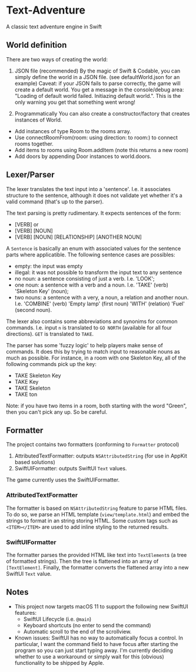# Text-Adventure
A classic text adventure engine in Swift

## World definition
There are two ways of creating the world:
1. JSON file (recommended)
By the magic of Swift & Codable, you can simply define the world in a JSON file. (see defaultWorld.json for an example)
Caveat: if your JSON fails to parse correctly, the game will create a default world. You get a message in the console/debug area: "Loading of default world failed. Initiazing default world.". This is the only warning you get that something went wrong!

2. Programmatically
You can also create a constructor/factory that creates instances of World. 
* Add instances of type Room to the rooms array.
* Use connectRoomFrom(room: using direction: to room:) to connect rooms together.
* Add items to rooms using Room.addItem (note this returns a new room)
* Add doors by appending Door instances to world.doors.

## Lexer/Parser
The lexer translates the text input into a 'sentence'. I.e. it associates structure to the sentence, although it does not validate yet whether it's a valid command (that's up to the parser).

The text parsing is pretty rudimentary. It expects sentences of the form:
* [VERB] or 
* [VERB] [NOUN]
* [VERB] [NOUN] [RELATIONSHIP] [ANOTHER NOUN]

A `Sentence` is basically an enum with associated values for the sentence parts where applicatible. The following sentence cases are possibles:
* empty: the input was empty
* illegal: it was not possible to transform the input text to any sentence
* no noun: a sentence consisting of just a verb. I.e. 'LOOK';
* one noun: a sentence with a verb and a noun. I.e. 'TAKE' (verb) 'Skeleton Key' (noun);
* two nouns: a sentence with a very, a noun, a relation and another noun. I.e. 'COMBINE' (verb) 'Empty lamp' (first noun) 'WITH' (relation) 'Fuel' (second noun).

The lexer also contains some abbreviations and synonims for common commands. I.e. input `n` is translated to `GO NORTH` (available for all four directions). `GET` is translated to `TAKE`. 

The parser has some 'fuzzy logic' to help players make sense of commands. It does this by trying to match input to reasonable nouns as much as possible.
For instance, in a room with one Skeleton Key, all of the following commands pick up the key:
* TAKE Skeleton Key
* TAKE Key
* TAKE Skeleton
* TAKE ton

Note: if you have two items in a room, both starting with the word "Green", then you can't pick any up. So be careful.

## Formatter
The project contains two formatters (conforming to `Formatter` protocol)
1. AttributedTextFormatter: outputs `NSAttributedString` (for use in AppKit based solutions)
2. SwiftUIFormatter: outputs SwiftUI `Text` values.

The game currently uses the SwiftUIFormatter.

### AttributedTextFormatter
The formatter is based on `NSAttributedString` feature to parse HTML files. To do so, we parse an HTML template (`view/template.html`) and embed the strings to format in an string storing HTML. Some custom tags such as `<ITEM></ITEM>` are used to add inline styling to the returned results.

### SwiftUIFormatter
The formatter parses the provided HTML like text into `TextElement`s (a tree of formatted strings). Then the tree is flattened into an array of `[TextElement]`. Finally, the formatter converts the flattened array into a new SwiftUI `Text` value.

## Notes
* This project now targets macOS 11 to support the following new SwiftUI features:
    * SwiftUI Lifecycle (i.e. `@main`)
    * Keyboard shortcuts (no enter to send the command)
    * Automatic scroll to the end of the scrollview.
* Known issues: SwiftUI has no way to automatically focus a control. In particular, I want the command field to have focus after starting the program so you can just start typing away. I'm currently deciding whether to use a workaround or simply wait for this (obvious) functionality to be shipped by Apple. 